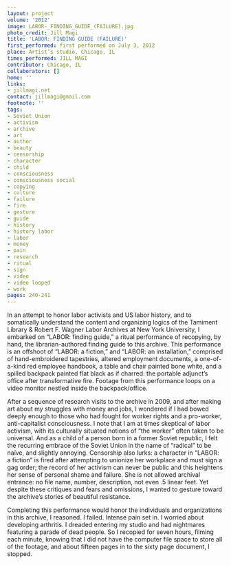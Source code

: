 ```yaml
---
layout: project
volume: '2012'
image: LABOR-_FINDING_GUIDE_(FAILURE).jpg
photo_credit: Jill Magi
title: 'LABOR: FINDING GUIDE (FAILURE)'
first_performed: first performed on July 3, 2012
place: Artist’s studio, Chicago, IL
times_performed: JILL MAGI
contributor: Chicago, IL
collaborators: []
home: ''
links:
- jillmagi.net
contact: jillmagi@gmail.com
footnote: ''
tags:
- Soviet Union
- activism
- archive
- art
- author
- beauty
- censorship
- character
- child
- consciousness
- consciousness social
- copying
- culture
- failure
- fire
- gesture
- guide
- history
- history labor
- labor
- money
- pain
- research
- ritual
- sign
- video
- video looped
- work
pages: 240-241
---
```


In an attempt to honor labor activists and US labor history, and to somatically understand the content and organizing logics of the Tamiment Library & Robert F. Wagner Labor Archives at New York University, I embarked on “LABOR: finding guide,” a ritual performance of recopying, by hand, the librarian-authored finding guide to this archive. This performance is an offshoot of “LABOR: a fiction,” and “LABOR: an installation,” comprised of hand-embroidered tapestries, altered employment documents, a one-of-a-kind red employee handbook, a table and chair painted bone white, and a spilled backpack painted flat black as if charred: the portable adjunct’s office after transformative fire. Footage from this performance loops on a video monitor nestled inside the backpack/office.

After a sequence of research visits to the archive in 2009, and after making art about my struggles with money and jobs, I wondered if I had bowed deeply enough to those who had fought for worker rights and a pro-worker, anti-capitalist consciousness. I note that I am at times skeptical of labor activism, with its culturally situated notions of “the worker” often taken to be universal. And as a child of a person born in a former Soviet republic, I felt the recurring embrace of the Soviet Union in the name of “radical” to be naïve, and slightly annoying. Censorship also lurks: a character in “LABOR: a fiction” is fired after attempting to unionize her workplace and must sign a gag order; the record of her activism can never be public and this heightens her sense of personal shame and failure. She is not allowed archival entrance: no file name, number, description, not even .5 linear feet. Yet despite these critiques and fears and omissions, I wanted to gesture toward the archive’s stories of beautiful resistance.

Completing this performance would honor the individuals and organizations in this archive, I reasoned. I failed. Intense pain set in. I worried about developing arthritis. I dreaded entering my studio and had nightmares featuring a parade of dead people. So I recopied for seven hours, filming each minute, knowing that I did not have the computer file space to store all of the footage, and about fifteen pages in to the sixty page document, I stopped.
